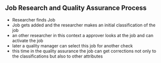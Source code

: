 Job Research and Quality Assurance Process
---

- Researcher finds Job
- Job gets added and the researcher makes an initial classification of the job
- an other researcher in this context a approver looks at the job and can activate the job
- later a quality manager can select this job for another check
- this time in the quality assurance the job can get corrections not only to the classifications but also to other attributes